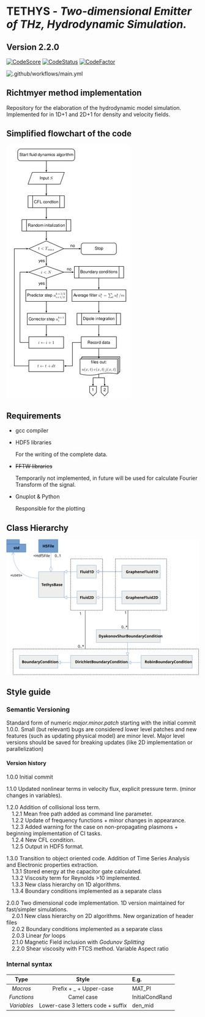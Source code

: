 # TETHYS - *Two-dimensional Emitter of THz, Hydrodynamic Simulation.*
## Version 2.2.0

[![CodeScore](https://www.code-inspector.com/project/1694/score/svg)](https://www.code-inspector.com/project/1694/score/svg)
[![CodeStatus](https://www.code-inspector.com/project/1694/status/svg)](https://www.code-inspector.com/project/1694/status/svg)
[![CodeFactor](https://www.codefactor.io/repository/github/pcosme/hydrodynamic-simulation/badge?s=00232ac4455fd1f2e77fbc58fe3823f751721249)](https://www.codefactor.io/repository/github/pcosme/hydrodynamic-simulation)

![.github/workflows/main.yml](https://github.com/pcosme/Hydrodynamic-Simulation/workflows/.github/workflows/main.yml/badge.svg)

## Richtmyer method implementation
Repository for the elaboration of the hydrodynamic model simulation. 
Implemented for in 1D+1 and 2D+1 for density and velocity fields.

## Simplified flowchart of the code

![Flowchart](/images/CodeFlowchart.png)

## Requirements 

* gcc compiler 

* HDF5 libraries 

  For the writing of the complete data.

* ~~FFTW libraries~~

  Temporarily not implemented, in future will be used for calculate Fourier Transform of the signal. 

* Gnuplot & Python

  Responsible for the plotting

## Class Hierarchy

![Classes](/images/class_diagram_fluid+bc.svg)

## Style guide

### Semantic Versioning

Standard form of numeric *major.minor.patch* starting with the initial commit 1.0.0. Small (but relevant) bugs are considered lower level patches and new features (such as updating physical model) are minor level. Major level versions should be saved for breaking updates (like 2D implementation or parallelization)

#### Version history
1.0.0 Initial commit

1.1.0 Updated nonlinear terms in velocity flux, explicit pressure term. (minor changes in variables).

1.2.0 Addition of collisional loss term.
  <br>&emsp;1.2.1 Mean free path added as command line parameter. 
  <br>&emsp;1.2.2 Update of frequency functions + minor changes in appearance. 
  <br>&emsp;1.2.3 Added warning for the case on non-propagating plasmons + beginning implementation of CI tasks.
  <br>&emsp;1.2.4 New CFL condition.
  <br>&emsp;1.2.5 Output in HDF5 format.
  
1.3.0 Transition to object oriented code. Addition of Time Series Analysis and Electronic properties extraction.
  <br>&emsp;1.3.1 Stored energy at the capacitor gate calculated. 
  <br>&emsp;1.3.2 Viscosity term for Reynolds >10 implemented. 
  <br>&emsp;1.3.3 New class hierarchy on 1D algorithms. 
  <br>&emsp;1.3.4 Boundary conditions implemented as a separate class


2.0.0 Two dimensional code implementation. 1D version maintained for fast/simpler simulations. 
  <br>&emsp;2.0.1 New class hierarchy on 2D algorithms. New organization of header files
  <br>&emsp;2.0.2 Boundary conditions implemented as a separate class
  <br>&emsp;2.0.3 Linear _for_ loops
  <br>&emsp;2.1.0 Magnetic Field inclusion with _Godunov Splitting_ 
  <br>&emsp;2.2.0 Shear viscosity with FTCS method. Variable Aspect ratio 
  
 
### Internal syntax

| Type            | Style                                 | E.g.              |
| :-------------: |:-------------:                        | :-----            |
| *Macros*          | Prefix + _ + Upper-case                | MAT_PI            |
| *Functions*       | Camel case                            | InitialCondRand   |
| *Variables*       | Lower-case 3 letters code + suffix     | den_mid           |

